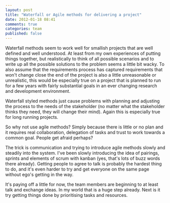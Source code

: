 ```yaml
---
layout: post
title: "Waterfall or Agile methods for delivering a project"
date: 2012-01-18 08:41
comments: true
categories: team
published: false
---
```


Waterfall methods seem to work well for smallish projects that are
well defined and well understood. At least from my own experiences of
putting things together, but realistically to think of all possible
scenarios and to write up all the possible solutions to the problem
seems a little bit wacky. To also assume that the requirements process
has captured requirements that won't change close the end of the
project is also a little unreasonable or unrealistic, this would be
especially true on a project that is planned to run for a few years
with fairly substantial goals in an ever changing research and
development environment.

Waterfall styled methods just cause problems with planning and
adjusting the process to the needs of the stakeholder (no matter what
the stakeholder thinks they need, they will change their mind). Again
this is especially true for long running projects.

So why not use agile methods? Simply because there is little or no
plan and it requires real collaboration, delegation of tasks and
trust to work towards a common goal. People get afraid perhaps?

The trick is communication and trying to introduce agile methods
slowly and steadily into the system. I've been slowly introducing the
idea of pairings, sprints and elements of scrum with kanban (yes,
that's lots of buzz words there already). Getting people to agree to
talk is probably the hardest thing to do, and it's even harder to try
and get everyone on the same page without ego's getting in the way.

It's paying off a little for now, the team members are beginning to at
least talk and exchange ideas. In my world that is a huge step
already. Next is it try getting things done by prioritising tasks and
resources.
